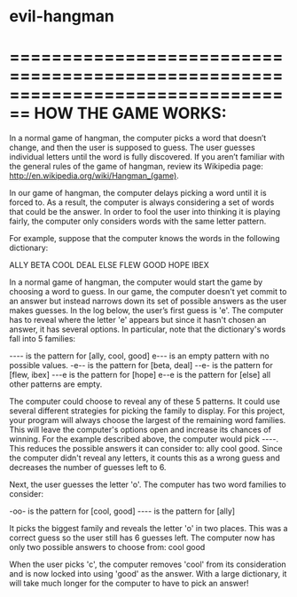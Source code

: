 # evil-hangman

================================================================================
HOW THE GAME WORKS:
================================================================================
In a normal game of hangman, the computer picks a word that doesn’t change, and 
then the user is supposed to guess. The user guesses individual letters until the word is 
fully discovered. If you aren’t familiar with the general rules of the game of hangman,
review its Wikipedia page: http://en.wikipedia.org/wiki/Hangman_(game).

In our game of hangman, the computer delays picking a word until it is forced to. As a 
result, the computer is always considering a set of words that could be the answer. In 
order to fool the user into thinking it is playing fairly, the computer only considers words 
with the same letter pattern.

For example, suppose that the computer knows the words in the following dictionary:

ALLY BETA COOL DEAL ELSE FLEW GOOD HOPE IBEX

In a normal game of hangman, the computer would start the game by choosing a word 
to guess. In our game, the computer doesn't yet commit to an answer but instead 
narrows down its set of possible answers as the user makes guesses. In the log below, 
the user’s first guess is 'e'. The computer has to reveal where the letter 'e' appears but 
since it hasn't chosen an answer, it has several options. In particular, note that the
dictionary's words fall into 5 families:

  ---- is the pattern for [ally, cool, good]
  e--- is an empty pattern with no possible values.
  -e-- is the pattern for [beta, deal]
  --e- is the pattern for [flew, ibex]
  ---e is the pattern for [hope]
  e--e is the pattern for [else]
  all other patterns are empty.
  
The computer could choose to reveal any of these 5 patterns. It could use several 
different strategies for picking the family to display. For this project, your program will 
always choose the largest of the remaining word families. This will leave the
computer's options open and increase its chances of winning. For the example 
described above, the computer would pick ----. This reduces the possible answers it 
can consider to: ally cool good. Since the computer didn't reveal any letters, it 
counts this as a wrong guess and decreases the number of guesses left to 6.

Next, the user guesses the letter 'o'. The computer has two word families to consider:

  -oo- is the pattern for [cool, good]
  ---- is the pattern for [ally]

It picks the biggest family and reveals the letter 'o' in two places. This was a correct guess so 
the user still has 6 guesses left. The computer now has only two possible answers to choose 
from: cool good

When the user picks 'c', the computer removes 'cool' from its consideration and is now locked 
into using 'good' as the answer. With a large dictionary, it will take much longer for the computer 
to have to pick an answer!
